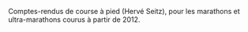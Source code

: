 Comptes-rendus de course à pied (Hervé Seitz), pour les marathons et ultra-marathons courus à partir de 2012.
